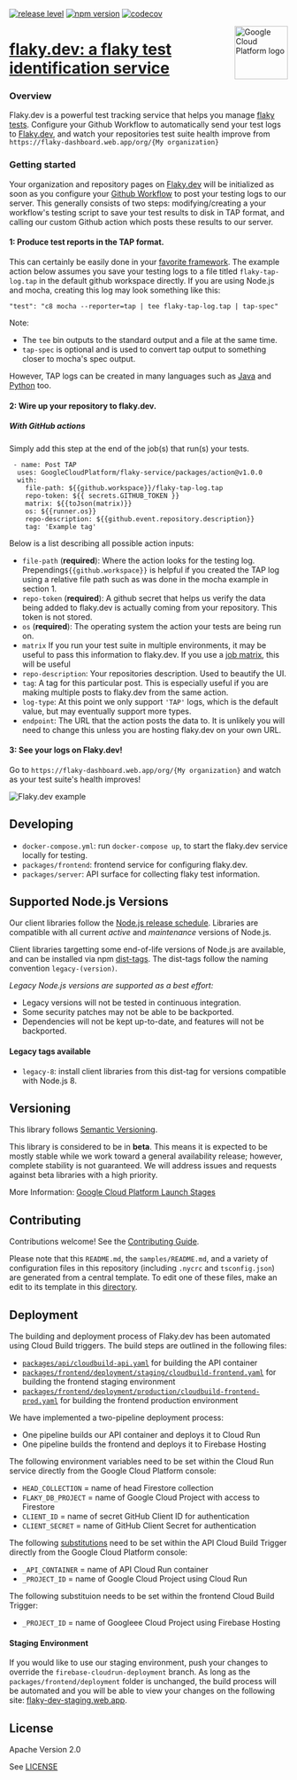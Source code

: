 [//]: # "This README.md file is auto-generated, all changes to this file will be lost."
[//]: # "To regenerate it, use `python -m synthtool`."

[![release level](https://img.shields.io/badge/release%20level-beta-yellow.svg?style=flat)](https://cloud.google.com/terms/launch-stages)
[![npm version](https://img.shields.io/npm/v/flaky-service.svg)](https://www.npmjs.org/package/flaky-service)
[![codecov](https://img.shields.io/codecov/c/github/google/flaky-service/master.svg?style=flat)](https://codecov.io/gh/google/flaky-service)

<img src="https://avatars2.githubusercontent.com/u/2810941?v=3&s=96" alt="Google Cloud Platform logo" title="Google Cloud Platform" align="right" height="96" width="96"/>

# [flaky.dev: a flaky test identification service](https://github.com/GoogleCloudPlatform/flaky-service)

### Overview
Flaky.dev is a powerful test tracking service that helps you manage [flaky tests](https://hackernoon.com/flaky-tests-a-war-that-never-ends-9aa32fdef359). Configure your Github Workflow to automatically send your test logs to [Flaky.dev](%60https://flaky-dashboard.web.app), and watch your repositories test suite health improve from `https://flaky-dashboard.web.app/org/{My organization}` 


### Getting started

Your organization and repository pages on [Flaky.dev](%60https://flaky-dashboard.web.app) will be initialized as soon as you configure your [Github Workflow](https://docs.github.com/en/actions/configuring-and-managing-workflows/configuring-a-workflow) to post your testing logs to our server. This generally consists of two steps: modifying/creating a your workflow's testing script to save your test results to disk in TAP format, and calling our custom Github action which posts these results to our server.


#### 1: Produce test reports in the TAP format.

This can certainly be easily done in your [favorite framework](https://www.npmjs.com/search?q=TAP+reporter). The example action below assumes you save your testing logs to a file titled `flaky-tap-log.tap` in the default github workspace directly. If you are using Node.js and mocha, creating this log may look something like this:

`"test": "c8 mocha --reporter=tap | tee flaky-tap-log.tap | tap-spec"`

Note:
- The `tee` bin outputs to the standard output and a file at the same time.
- `tap-spec` is optional and is used to convert tap output to something closer to mocha's spec output.

However, TAP logs can be created in many languages such as [Java](http://tap4j.sourceforge.net/book/ch05.html) and [Python](https://github.com/python-tap/tappy) too.

#### 2: Wire up your repository to flaky.dev.
##### With GitHub actions
Simply add this step at the end of the job(s) that run(s) your tests.
```
 - name: Post TAP
  uses: GoogleCloudPlatform/flaky-service/packages/action@v1.0.0
  with:
    file-path: ${{github.workspace}}/flaky-tap-log.tap
    repo-token: ${{ secrets.GITHUB_TOKEN }}
    matrix: ${{toJson(matrix)}}
    os: ${{runner.os}}
    repo-description: ${{github.event.repository.description}}
    tag: 'Example tag'
```
Below is a list describing all possible action inputs:
  - `file-path` (**required**): Where the action looks for the testing log. Prepending`${{github.workspace}}` is helpful if you created the TAP log using a relative file path such as was done in the mocha example in section 1.
 - `repo-token` (**required**): A github secret that helps us verify the data being added to flaky.dev is actually coming from your repository. This token is not stored.
 - `os` (**required**): The operating system the action your tests are being run on.
 - `matrix` If you run your test suite in multiple environments, it may be useful to pass this information to flaky.dev. If you use a [job matrix](https://docs.github.com/en/actions/reference/workflow-syntax-for-github-actions#jobsjob_idstrategy), this will be useful
 - `repo-description`: Your repositories description. Used to beautify the UI.
 - `tag`: A tag for this particular post. This is especially useful if you are making multiple posts to flaky.dev from the same action.
 - `log-type`: At this point we only support `'TAP'` logs, which is the default value, but may eventually support more types.
 - `endpoint`: The URL that the action posts the data to. It is unlikely you will need to change this unless you are hosting flaky.dev on your own URL.

#### 3: See your logs on Flaky.dev!

Go to `https://flaky-dashboard.web.app/org/{My organization}` and watch as your test suite's health improves! 

![Flaky.dev example](https://imgur.com/4AVqpre.jpg)



## Developing

* `docker-compose.yml`: run `docker-compose up`, to start the flaky.dev service
  locally for testing.
* `packages/frontend`: frontend service for configuring flaky.dev.
* `packages/server`: API surface for collecting flaky test information.

## Supported Node.js Versions

Our client libraries follow the [Node.js release schedule](https://nodejs.org/en/about/releases/).
Libraries are compatible with all current _active_ and _maintenance_ versions of
Node.js.

Client libraries targetting some end-of-life versions of Node.js are available, and
can be installed via npm [dist-tags](https://docs.npmjs.com/cli/dist-tag).
The dist-tags follow the naming convention `legacy-(version)`.

_Legacy Node.js versions are supported as a best effort:_

* Legacy versions will not be tested in continuous integration.
* Some security patches may not be able to be backported.
* Dependencies will not be kept up-to-date, and features will not be backported.

#### Legacy tags available

* `legacy-8`: install client libraries from this dist-tag for versions
  compatible with Node.js 8.

## Versioning

This library follows [Semantic Versioning](http://semver.org/).



This library is considered to be in **beta**. This means it is expected to be
mostly stable while we work toward a general availability release; however,
complete stability is not guaranteed. We will address issues and requests
against beta libraries with a high priority.




More Information: [Google Cloud Platform Launch Stages][launch_stages]

[launch_stages]: https://cloud.google.com/terms/launch-stages

## Contributing

Contributions welcome! See the [Contributing Guide](https://github.com/google/flaky-service/blob/master/CONTRIBUTING.md).

Please note that this `README.md`, the `samples/README.md`,
and a variety of configuration files in this repository (including `.nycrc` and `tsconfig.json`)
are generated from a central template. To edit one of these files, make an edit
to its template in this
[directory](https://github.com/googleapis/synthtool/tree/master/synthtool/gcp/templates/node_library).

## Deployment

The building and deployment process of Flaky.dev has been automated using Cloud Build triggers.  The build steps are outlined in the following files: 
* [`packages/api/cloudbuild-api.yaml`](./packages/api/cloudbuild-api.yaml) for building the API container
* [`packages/frontend/deployment/staging/cloudbuild-frontend.yaml`](./packages/frontend/deployment/staging/cloudbuild-frontend.yaml) for building the frontend staging environment
* [`packages/frontend/deployment/production/cloudbuild-frontend-prod.yaml`](./packages/frontend/deployment/production/cloudbuild-frontend-prod.yaml) for building the frontend production environment

We have implemented a two-pipeline deployment process:

* One pipeline builds our API container and deploys it to Cloud Run
* One pipeline builds the frontend and deploys it to Firebase Hosting

The following environment variables need to be set within the Cloud Run service directly from the Google Cloud Platform console:

* `HEAD_COLLECTION` = name of head Firestore collection
* `FLAKY_DB_PROJECT` = name of Google Cloud Project with access to Firestore
* `CLIENT_ID` = name of secret GitHub Client ID for authentication
* `CLIENT_SECRET` = name of GitHub Client Secret for authentication

The following [substitutions](https://cloud.google.com/cloud-build/docs/configuring-builds/substitute-variable-values) need to be set within the API Cloud Build Trigger directly from the Google Cloud Platform console:

* `_API_CONTAINER` = name of API Cloud Run container
* `_PROJECT_ID` = name of Google Cloud Project using Cloud Run

The following substituion needs to be set within the frontend Cloud Build Trigger:

* `_PROJECT_ID` = name of Googleee Cloud Project using Firebase Hosting

#### Staging Environment

If you would like to use our staging environment, push your changes to override the `firebase-cloudrun-deployment` branch.  As long as the `packages/frontend/deployment` folder is unchanged, the build process will be automated and you will be able to view your changes on the following site: [flaky-dev-staging.web.app](https://flaky-dev-staging.web.app).

## License

Apache Version 2.0

See [LICENSE](https://github.com/google/flaky-service/blob/master/LICENSE)

